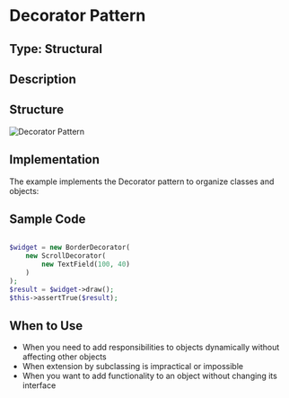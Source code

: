 # Decorator Pattern

## Type: Structural

## Description


## Structure
![Decorator Pattern](https://github.com/legrch/php-design-patterns/blob/master/~images/Decorator.png)

## Implementation
The example implements the Decorator pattern to organize classes and objects:

## Sample Code

```php

$widget = new BorderDecorator(
    new ScrollDecorator(
        new TextField(100, 40)
    )
);
$result = $widget->draw();
$this->assertTrue($result);
```

## When to Use
- When you need to add responsibilities to objects dynamically without affecting other objects
- When extension by subclassing is impractical or impossible
- When you want to add functionality to an object without changing its interface
